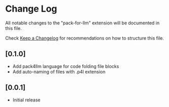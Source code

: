 # Change Log

All notable changes to the "pack-for-llm" extension will be documented in this file.

Check [Keep a Changelog](http://keepachangelog.com/) for recommendations on how to structure this file.

## [0.1.0]

- Add pack4llm language for code folding file blocks
- Add auto-naming of files with .p4l extension

## [0.0.1]

- Initial release